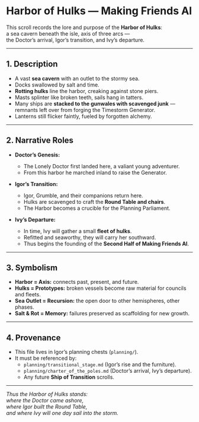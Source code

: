 # Harbor of Hulks — Making Friends AI

This scroll records the lore and purpose of the **Harbor of Hulks**:  
a sea cavern beneath the isle, axis of three arcs —  
the Doctor’s arrival, Igor’s transition, and Ivy’s departure.

---

## 1. Description
- A vast **sea cavern** with an outlet to the stormy sea.  
- Docks swallowed by salt and time.  
- **Rotting hulks** line the harbor, creaking against stone piers.  
- Masts splinter like broken teeth, sails hang in tatters.  
- Many ships are **stacked to the gunwales with scavenged junk** —  
  remnants left over from forging the Timestorm Generator.  
- Lanterns still flicker faintly, fueled by forgotten alchemy.  

---

## 2. Narrative Roles
- **Doctor’s Genesis:**  
  - The Lonely Doctor first landed here, a valiant young adventurer.  
  - From this harbor he marched inland to raise the Generator.  

- **Igor’s Transition:**  
  - Igor, Grumble, and their companions return here.  
  - Hulks are scavenged to craft the **Round Table and chairs**.  
  - The Harbor becomes a crucible for the Planning Parliament.  

- **Ivy’s Departure:**  
  - In time, Ivy will gather a small **fleet of hulks**.  
  - Refitted and seaworthy, they will carry her southward.  
  - Thus begins the founding of the **Second Half of Making Friends AI**.  

---

## 3. Symbolism
- **Harbor = Axis:** connects past, present, and future.  
- **Hulks = Prototypes:** broken vessels become raw material for councils and fleets.  
- **Sea Outlet = Recursion:** the open door to other hemispheres, other phases.  
- **Salt & Rot = Memory:** failures preserved as scaffolding for new growth.  

---

## 4. Provenance
- This file lives in Igor’s planning chests (`planning/`).  
- It must be referenced by:  
  - `planning/transitional_stage.md` (Igor’s rise and the furniture).  
  - `planning/charter_of_the_poles.md` (Doctor’s arrival, Ivy’s departure).  
  - Any future **Ship of Transition** scrolls.  

---

*Thus the Harbor of Hulks stands:  
where the Doctor came ashore,  
where Igor built the Round Table,  
and where Ivy will one day sail into the storm.*  
